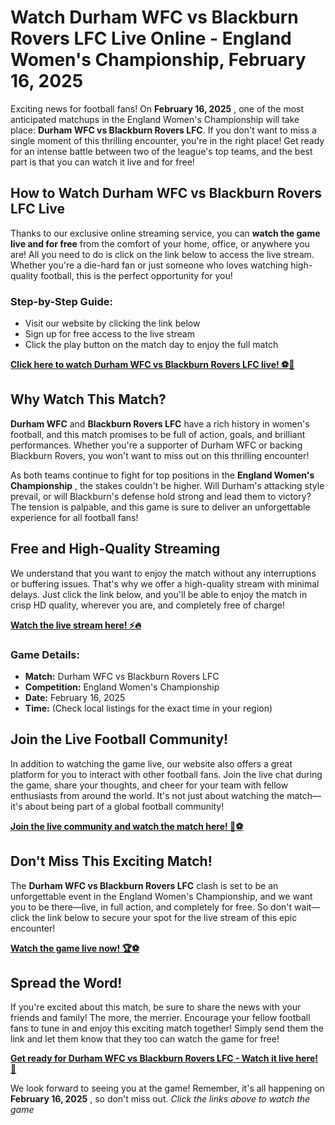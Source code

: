 # Watch Durham WFC vs Blackburn Rovers LFC Live Online - England Women's Championship, February 16, 2025

Exciting news for football fans! On **February 16, 2025** , one of the most anticipated matchups in the England Women's Championship will take place: **Durham WFC vs Blackburn Rovers LFC**. If you don't want to miss a single moment of this thrilling encounter, you're in the right place! Get ready for an intense battle between two of the league's top teams, and the best part is that you can watch it live and for free!

## How to Watch Durham WFC vs Blackburn Rovers LFC Live

Thanks to our exclusive online streaming service, you can **watch the game live and for free** from the comfort of your home, office, or anywhere you are! All you need to do is click on the link below to access the live stream. Whether you're a die-hard fan or just someone who loves watching high-quality football, this is the perfect opportunity for you!

### Step-by-Step Guide:

- Visit our website by clicking the link below
- Sign up for free access to the live stream
- Click the play button on the match day to enjoy the full match

**[Click here to watch Durham WFC vs Blackburn Rovers LFC live! ⚽🎉](https://tinyurl.com/livestreamfreeo?st=Durham+WFC+vs+Blackburn+Rovers+LFC&si=ghc)**

## Why Watch This Match?

**Durham WFC** and **Blackburn Rovers LFC** have a rich history in women's football, and this match promises to be full of action, goals, and brilliant performances. Whether you're a supporter of Durham WFC or backing Blackburn Rovers, you won't want to miss out on this thrilling encounter!

As both teams continue to fight for top positions in the **England Women's Championship** , the stakes couldn't be higher. Will Durham's attacking style prevail, or will Blackburn's defense hold strong and lead them to victory? The tension is palpable, and this game is sure to deliver an unforgettable experience for all football fans!

## Free and High-Quality Streaming

We understand that you want to enjoy the match without any interruptions or buffering issues. That's why we offer a high-quality stream with minimal delays. Just click the link below, and you'll be able to enjoy the match in crisp HD quality, wherever you are, and completely free of charge!

**[Watch the live stream here! ⚡🔥](https://tinyurl.com/livestreamfreeo?st=Durham+WFC+vs+Blackburn+Rovers+LFC&si=ghc)**

### Game Details:

- **Match:** Durham WFC vs Blackburn Rovers LFC
- **Competition:** England Women's Championship
- **Date:** February 16, 2025
- **Time:** (Check local listings for the exact time in your region)

## Join the Live Football Community!

In addition to watching the game live, our website also offers a great platform for you to interact with other football fans. Join the live chat during the game, share your thoughts, and cheer for your team with fellow enthusiasts from around the world. It's not just about watching the match—it's about being part of a global football community!

**[Join the live community and watch the match here! 🙌⚽](https://tinyurl.com/livestreamfreeo?st=Durham+WFC+vs+Blackburn+Rovers+LFC&si=ghc)**

## Don't Miss This Exciting Match!

The **Durham WFC vs Blackburn Rovers LFC** clash is set to be an unforgettable event in the England Women's Championship, and we want you to be there—live, in full action, and completely for free. So don't wait—click the link below to secure your spot for the live stream of this epic encounter!

**[Watch the game live now! 🏆⚽](https://tinyurl.com/livestreamfreeo?st=Durham+WFC+vs+Blackburn+Rovers+LFC&si=ghc)**

## Spread the Word!

If you're excited about this match, be sure to share the news with your friends and family! The more, the merrier. Encourage your fellow football fans to tune in and enjoy this exciting match together! Simply send them the link and let them know that they too can watch the game for free!

**[Get ready for Durham WFC vs Blackburn Rovers LFC - Watch it live here! 🚨](https://tinyurl.com/livestreamfreeo?st=Durham+WFC+vs+Blackburn+Rovers+LFC&si=ghc)**

We look forward to seeing you at the game! Remember, it's all happening on **February 16, 2025** , so don't miss out. _Click the links above to watch the game_
